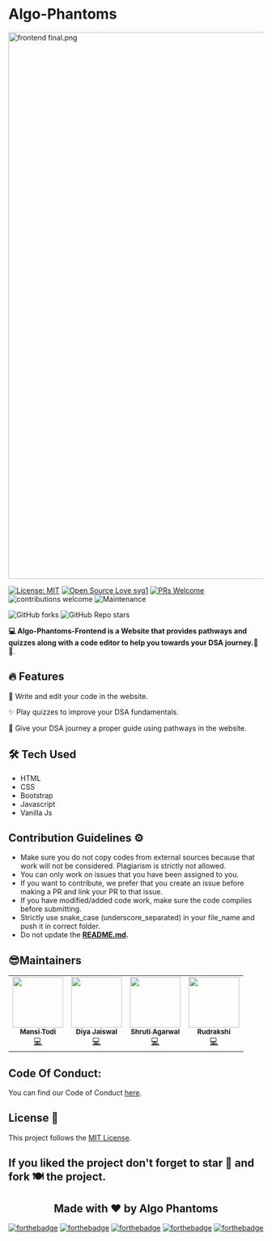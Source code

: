 # Algo-Phantoms

<img src="https://i.ibb.co/3Sv9dNF/frontend-final.png" alt="frontend final.png" width="1080" />

[![License: MIT](https://img.shields.io/badge/License-MIT-yellow.svg)](https://opensource.org/licenses/MIT) 
[![Open Source Love svg1](https://badges.frapsoft.com/os/v1/open-source.svg?v=103)](https://github.com/ellerbrock/open-source-badges/) 
[![PRs Welcome](https://img.shields.io/badge/PRs-welcome-brightgreen.svg?style=flat-square)](http://makeapullrequest.com) 
![contributions welcome](https://img.shields.io/static/v1.svg?label=Contributions&message=Welcome&color=0059b3&style=flat-square) 
![Maintenance](https://img.shields.io/maintenance/yes/2021)

![GitHub forks](https://img.shields.io/github/forks/Algo-Phantoms/Algo-Phantoms-Frontend?style=social) 
![GitHub Repo stars](https://img.shields.io/github/stars/Algo-Phantoms/Algo-Phantoms-Frontend?style=social)

**💻 Algo-Phantoms-Frontend is a Website that provides pathways and quizzes along with a code editor to help you towards your DSA journey.📰🔥**.

## 🔥 Features

📰 Write and edit your code in the website.

✨ Play quizzes to improve your DSA fundamentals.

🚀 Give your DSA journey a proper guide using pathways in the website.

## 🛠 Tech Used
- HTML
- CSS
- Bootstrap
- Javascript
- Vanilla Js

## Contribution Guidelines ⚙️

* Make sure you do not copy codes from external sources because that work will not be considered. Plagiarism is strictly not allowed.
* You can only work on issues that you have been assigned to you.
* If you want to contribute, we prefer that you create an issue before making a PR and link your PR to that issue.
* If you have modified/added code work, make sure the code compiles before submitting.
* Strictly use snake_case (underscore_separated) in your file_name and push it in correct folder.
* Do not update the **[README.md](https://github.com/Algo-Phantoms/Algo-Phantoms-Frontend/blob/master/README.md).**

## 😎Maintainers
<table>
  <tbody><tr>
    <td align="center"><a href="https://github.com/todi-2000"><img alt="" src="https://avatars.githubusercontent.com/todi-2000" width="100px;"><br><sub><b> Mansi Todi </b></sub></a><br><a href="https://github.com/Algo-Phantoms/Algo-Tree/commits?author=todi-2000" title="Code">💻 </a></td> </a></td>
    <td align="center"><a href="https://github.com/diyajaiswal11"><img alt="" src="https://avatars.githubusercontent.com/diyajaiswal11" width="100px;"><br><sub><b>
 Diya Jaiswal </b></sub></a><br><a href="https://github.com/Algo-Phantoms/Algo-Tree/commits?author=diyajaiswal11" title="Code">💻 </a></td></a></td>
 <td align="center"><a href="https://github.com/Shruti3004"><img alt="" src="https://avatars.githubusercontent.com/Shruti3004" width="100px;"><br><sub><b> Shruti Agarwal </b></sub></a><br><a href="https://github.com/Algo-Phantoms/Algo-Tree/commits?author=Shruti3004" title="Code">💻 </a></td></a></td>
     <td align="center"><a href="https://github.com/rudrakshi99"><img alt="" src="https://avatars.githubusercontent.com/rudrakshi99" width="100px;"><br><sub><b> Rudrakshi </b></sub></a><br><a href="https://github.com/Algo-Phantoms/Algo-Tree/commits?author=rudrakshi99" title="Code">💻 </a></td> </a></td>
  </tr>
</tbody></table>

## Code Of Conduct:

You can find our Code of Conduct [here](https://github.com/Algo-Phantoms/Algo-Phantoms-Frontend/blob/master/CODE_OF_CONDUCT.md).

## License 📝 

This project follows the [MIT License](https://choosealicense.com/licenses/mit/).

## If you liked the project don't forget to star 🌟 and fork 🍽 the project.

<h2 align="center">Made with ❤ by Algo Phantoms</h2>

[![forthebadge](https://forthebadge.com/images/badges/built-by-developers.svg)](https://forthebadge.com)
[![forthebadge](https://forthebadge.com/images/badges/uses-git.svg)](https://forthebadge.com)
[![forthebadge](https://forthebadge.com/images/badges/uses-html.svg)](https://forthebadge.com)
[![forthebadge](https://forthebadge.com/images/badges/uses-css.svg)](https://forthebadge.com)
[![forthebadge](https://forthebadge.com/images/badges/built-with-love.svg)](https://forthebadge.com)
